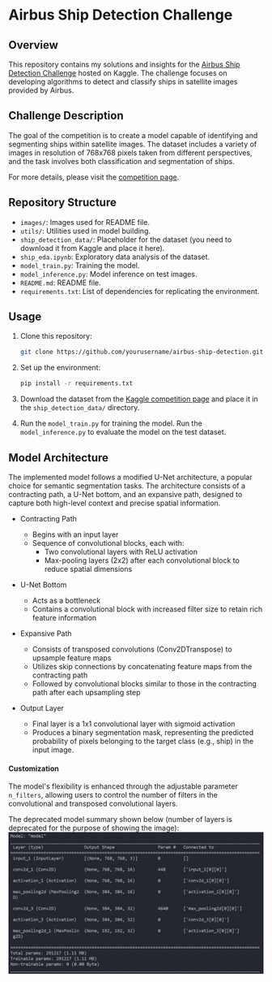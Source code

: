 # Airbus Ship Detection Challenge

## Overview

This repository contains my solutions and insights for the [Airbus Ship Detection Challenge](https://www.kaggle.com/c/airbus-ship-detection) hosted on Kaggle. The challenge focuses on developing algorithms to detect and classify ships in satellite images provided by Airbus.

## Challenge Description

The goal of the competition is to create a model capable of identifying and segmenting ships within satellite images. The dataset includes a variety of images in resolution of 768x768 pixels taken from different perspectives, and the task involves both classification and segmentation of ships.

For more details, please visit the [competition page](https://www.kaggle.com/c/airbus-ship-detection).

## Repository Structure

- `images/`: Images used for README file.
- `utils/`: Utilities used in model building.
- `ship_detection_data/`: Placeholder for the dataset (you need to download it from Kaggle and place it here).
- `ship_eda.ipynb`: Exploratory data analysis of the dataset.
- `model_train.py`: Training the model.
- `model_inference.py`: Model inference on test images.
- `README.md`: README file.
- `requirements.txt`: List of dependencies for replicating the environment.

## Usage

1. Clone this repository:

   ```bash
   git clone https://github.com/yourusername/airbus-ship-detection.git
   ```

2. Set up the environment:

   ```bash
   pip install -r requirements.txt
   ```

3. Download the dataset from the [Kaggle competition page](https://www.kaggle.com/c/airbus-ship-detection) and place it in the `ship_detection_data/` directory.

4. Run the `model_train.py` for training the model. Run the `model_inference.py` to evaluate the model on the test dataset.

## Model Architecture

The implemented model follows a modified U-Net architecture, a popular choice for semantic segmentation tasks. The architecture consists of a contracting path, a U-Net bottom, and an expansive path, designed to capture both high-level context and precise spatial information.

- Contracting Path

  - Begins with an input layer
  - Sequence of convolutional blocks, each with:
    - Two convolutional layers with ReLU activation
    - Max-pooling layers (2x2) after each convolutional block to reduce spatial dimensions

- U-Net Bottom

  - Acts as a bottleneck
  - Contains a convolutional block with increased filter size to retain rich feature information

- Expansive Path

  - Consists of transposed convolutions (Conv2DTranspose) to upsample feature maps
  - Utilizes skip connections by concatenating feature maps from the contracting path
  - Followed by convolutional blocks similar to those in the contracting path after each upsampling step

- Output Layer

  - Final layer is a 1x1 convolutional layer with sigmoid activation
  - Produces a binary segmentation mask, representing the predicted probability of pixels belonging to the target class (e.g., ship) in the input image.

#### Customization

The model's flexibility is enhanced through the adjustable parameter `n_filters`, allowing users to control the number of filters in the convolutional and transposed convolutional layers.


The deprecated model summary shown below (number of layers is deprecated for the purpose of showing the image):![Example Image](images/model_summary_deprecated.png)


